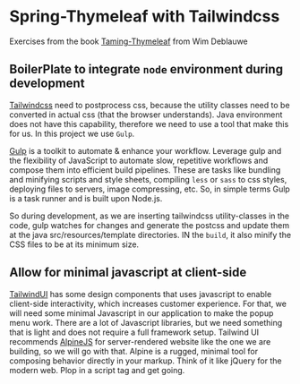 # Spring-Thymeleaf with Tailwindcss

Exercises from the book [Taming-Thymeleaf](https://www.wimdeblauwe.com/books/taming-thymeleaf/) from Wim Deblauwe

## BoilerPlate to integrate `node` environment during development

[Tailwindcss](https://tailwindcss.com/) need to postprocess css, because the utility classes need to be converted in actual css (that the browser understands). Java environment does not have this capability, therefore we need to use a tool that make this for us. In this project we use `Gulp`.

[Gulp](https://gulpjs.com/) is a toolkit to automate & enhance your workflow. Leverage gulp and the flexibility of JavaScript to automate slow, repetitive workflows and compose them into efficient build pipelines.
These are tasks like bundling and minifying scripts and style sheets, compiling `less` or `sass` to css styles, deploying files to servers, image compressing, etc. So, in simple terms Gulp is a task runner and is built upon Node.js.

So during development, as we are inserting tailwindcss utility-classes in the code, gulp watches for changes and generate the postcss and update them at the java src/resources/template directories. IN the `build`, it also minify the CSS files to be at its minimum size.

## Allow for minimal javascript at client-side
[TailwindUI](https://tailwindui.com/) has some design components that uses javascript to enable client-side interactivity, which increases customer experience.
For that, we will need some minimal Javascript in our application to make the popup menu work. There are a lot of Javascript libraries, but we need something that is light and does not require a full framework
setup.
Tailwind UI recommends [AlpineJS](https://alpinejs.dev/) for server-rendered website like the one we are building, so we will
go with that. Alpine is a rugged, minimal tool for composing behavior directly in your markup. Think of it like jQuery for the modern web. Plop in a script tag and get going.